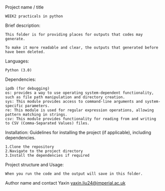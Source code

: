 Project name / title

    WEEK2 practicals in python

Brief description: 

    This folder is for providing places for outputs that codes may generate.

    To make it more readable and clear, the outputs that generated before have been deleted.

Languages: 

    Python (3.0)

Dependencies: 

    ipdb (for debugging)
    os: provides a way to use operating system-dependent functionality, such as file path manipulation and directory creation.
    sys: This module provides access to command-line arguments and system-specific parameters.
    re: This module is used for regular expression operations, allowing pattern matching in strings.
    csv: This module provides functionality for reading from and writing to CSV (Comma-Separated Values) files.
    

Installation: Guidelines for installing the project (if applicable), including dependencies.

    1.Clone the repository
    2.Navigate to the project directory
    3.Install the dependencies if required

Project structure and Usage: 

    When you run the code and the output will save in this folder.

Author name and contact
    Yaxin  yaxin.liu24@imperial.ac.uk
